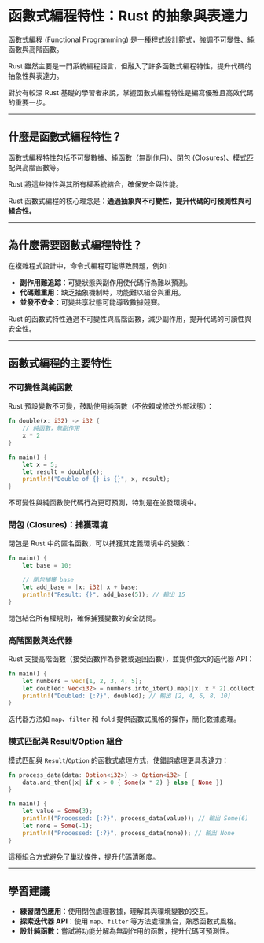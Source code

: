 # 函數式編程特性：Rust 的抽象與表達力

函數式編程 (Functional Programming) 是一種程式設計範式，強調不可變性、純函數與高階函數。

Rust 雖然主要是一門系統編程語言，但融入了許多函數式編程特性，提升代碼的抽象性與表達力。

對於有較深 Rust 基礎的學習者來說，掌握函數式編程特性是編寫優雅且高效代碼的重要一步。

---

## 什麼是函數式編程特性？

函數式編程特性包括不可變數據、純函數（無副作用）、閉包 (Closures)、模式匹配與高階函數等。

Rust 將這些特性與其所有權系統結合，確保安全與性能。

Rust 函數式編程的核心理念是：**通過抽象與不可變性，提升代碼的可預測性與可組合性。**

---

## 為什麼需要函數式編程特性？

在複雜程式設計中，命令式編程可能導致問題，例如：

- **副作用難追踪**：可變狀態與副作用使代碼行為難以預測。
- **代碼難重用**：缺乏抽象機制時，功能難以組合與重用。
- **並發不安全**：可變共享狀態可能導致數據競賽。

Rust 的函數式特性通過不可變性與高階函數，減少副作用，提升代碼的可讀性與安全性。

---

## 函數式編程的主要特性

### 不可變性與純函數

Rust 預設變數不可變，鼓勵使用純函數（不依賴或修改外部狀態）：

```rust
fn double(x: i32) -> i32 {
    // 純函數，無副作用
    x * 2 
}

fn main() {
    let x = 5;
    let result = double(x);
    println!("Double of {} is {}", x, result);
}
```

不可變性與純函數使代碼行為更可預測，特別是在並發環境中。

### 閉包 (Closures)：捕獲環境

閉包是 Rust 中的匿名函數，可以捕獲其定義環境中的變數：

```rust
fn main() {
    let base = 10;

    // 閉包捕獲 base
    let add_base = |x: i32| x + base; 
    println!("Result: {}", add_base(5)); // 輸出 15
}
```

閉包結合所有權規則，確保捕獲變數的安全訪問。

### 高階函數與迭代器

Rust 支援高階函數（接受函數作為參數或返回函數），並提供強大的迭代器 API：

```rust
fn main() {
    let numbers = vec![1, 2, 3, 4, 5];
    let doubled: Vec<i32> = numbers.into_iter().map(|x| x * 2).collect();
    println!("Doubled: {:?}", doubled); // 輸出 [2, 4, 6, 8, 10]
}
```

迭代器方法如 `map`、`filter` 和 `fold` 提供函數式風格的操作，簡化數據處理。

### 模式匹配與 Result/Option 組合

模式匹配與 `Result`/`Option` 的函數式處理方式，使錯誤處理更具表達力：

```rust
fn process_data(data: Option<i32>) -> Option<i32> {
    data.and_then(|x| if x > 0 { Some(x * 2) } else { None })
}

fn main() {
    let value = Some(3);
    println!("Processed: {:?}", process_data(value)); // 輸出 Some(6)
    let none = Some(-1);
    println!("Processed: {:?}", process_data(none)); // 輸出 None
}
```

這種組合方式避免了巢狀條件，提升代碼清晰度。

---

## 學習建議

- **練習閉包應用**：使用閉包處理數據，理解其與環境變數的交互。
- **探索迭代器 API**：使用 `map`、`filter` 等方法處理集合，熟悉函數式風格。
- **設計純函數**：嘗試將功能分解為無副作用的函數，提升代碼可預測性。
